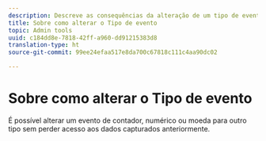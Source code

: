 ```yaml
---
description: Descreve as consequências da alteração de um tipo de evento depois de os dados terem sido coletados.
title: Sobre como alterar o Tipo de evento
topic: Admin tools
uuid: c184dd8e-7818-42ff-a960-dd91215383d8
translation-type: ht
source-git-commit: 99ee24efaa517e8da700c67818c111c4aa90dc02

---
```



# Sobre como alterar o Tipo de evento

É possível alterar um evento de contador, numérico ou moeda para outro tipo sem perder acesso aos dados capturados anteriormente.
